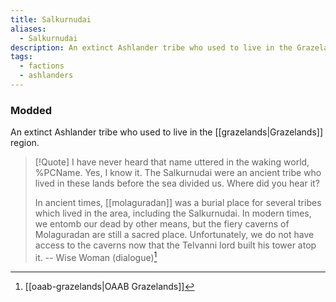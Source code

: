 ```yaml
---
title: Salkurnudai
aliases:
  - Salkurnudai
description: An extinct Ashlander tribe who used to live in the Grazelands region.
tags:
  - factions
  - ashlanders
---
```

### Modded
An extinct Ashlander tribe who used to live in the [[grazelands|Grazelands]] region.

> [!Quote]
> I have never heard that name uttered in the waking world, %PCName. Yes, I know it. The Salkurnudai were an ancient tribe who lived in these lands before the sea divided us. Where did you hear it?
> 
> In ancient times, [[molaguradan]] was a burial place for several tribes which lived in the area, including the Salkurnudai. In modern times, we entomb our dead by other means, but the fiery caverns of Molaguradan are still a sacred place. Unfortunately, we do not have access to the caverns now that the Telvanni lord built his tower atop it.
> -- Wise Woman (dialogue)[^1]

[^1]: [[oaab-grazelands|OAAB Grazelands]]
